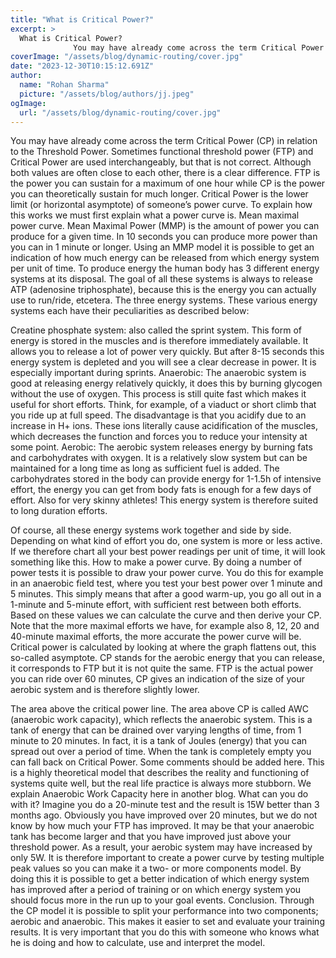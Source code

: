 ```yaml
---
title: "What is Critical Power?"
excerpt: >
  What is Critical Power?
              You may have already come across the term Critical Power (CP) in relation to the Threshold Power. Sometimes functional threshold power (FTP) and Critical Power are
coverImage: "/assets/blog/dynamic-routing/cover.jpg"
date: "2023-12-30T10:15:12.691Z"
author:
  name: "Rohan Sharma"
  picture: "/assets/blog/authors/jj.jpeg"
ogImage:
  url: "/assets/blog/dynamic-routing/cover.jpg"
---
```


You may have already come across the term Critical Power (CP) in relation to the Threshold Power. Sometimes functional threshold power (FTP) and Critical Power are used interchangeably, but that is not correct. Although both values are often close to each other, there is a clear difference. FTP is the power you can sustain for a maximum of one hour while CP is the power you can theoretically sustain for much longer. Critical Power is the lower limit (or horizontal asymptote) of someone’s power curve. To explain how this works we must first explain what a power curve is.
Mean maximal power curve.
Mean Maximal Power (MMP) is the amount of power you can produce for a given time. In 10 seconds you can produce more power than you can in 1 minute or longer. Using an MMP model it is possible to get an indication of how much energy can be released from which energy system per unit of time.
To produce energy the human body has 3 different energy systems at its disposal. The goal of all these systems is always to release ATP (adenosine triphosphate), because this is the energy you can actually use to run/ride, etcetera.
The three energy systems.
These various energy systems each have their peculiarities as described below:

Creatine phosphate system: also called the sprint system. This form of energy is stored in the muscles and is therefore immediately available. It allows you to release a lot of power very quickly. But after 8-15 seconds this energy system is depleted and you will see a clear decrease in power. It is especially important during sprints.
Anaerobic: The anaerobic system is good at releasing energy relatively quickly, it does this by burning glycogen without the use of oxygen. This process is still quite fast which makes it useful for short efforts. Think, for example, of a viaduct or short climb that you ride up at full speed. The disadvantage is that you acidify due to an increase in H+ ions. These ions literally cause acidification of the muscles, which decreases the function and forces you to reduce your intensity at some point.
Aerobic: The aerobic system releases energy by burning fats and carbohydrates with oxygen. It is a relatively slow system but can be maintained for a long time as long as sufficient fuel is added. The carbohydrates stored in the body can provide energy for 1-1.5h of intensive effort, the energy you can get from body fats is enough for a few days of effort. Also for very skinny athletes! This energy system is therefore suited to long duration efforts.

Of course, all these energy systems work together and side by side. Depending on what kind of effort you do, one system is more or less active. If we therefore chart all your best power readings per unit of time, it will look something like this.
How to make a power curve.
By doing a number of power tests it is possible to draw your power curve. You do this for example in an anaerobic field test, where you test your best power over 1 minute and 5 minutes. This simply means that after a good warm-up, you go all out in a 1-minute and 5-minute effort, with sufficient rest between both efforts. Based on these values we can calculate the curve and then derive your CP. Note that the more maximal efforts we have, for example also 8, 12, 20 and 40-minute maximal efforts, the more accurate the power curve will be.
Critical power is calculated by looking at where the graph flattens out, this so-called asymptote. CP stands for the aerobic energy that you can release, it corresponds to FTP but it is not quite the same. FTP is the actual power you can ride over 60 minutes, CP gives an indication of the size of your aerobic system and is therefore slightly lower.

The area above the critical power line.
The area above CP is called AWC (anaerobic work capacity), which reflects the anaerobic system. This is a tank of energy that can be drained over varying lengths of time, from 1 minute to 20 minutes. In fact, it is a tank of Joules (energy) that you can spread out over a period of time. When the tank is completely empty you can fall back on Critical Power. Some comments should be added here. This is a highly theoretical model that describes the reality and functioning of systems quite well, but the real life practice is always more stubborn. We explain Anaerobic Work Capacity here in another blog.
What can you do with it?
Imagine you do a 20-minute test and the result is 15W better than 3 months ago. Obviously you have improved over 20 minutes, but we do not know by how much your FTP has improved. It may be that your anaerobic tank has become larger and that you have improved just above your threshold power. As a result, your aerobic system may have increased by only 5W. It is therefore important to create a power curve by testing multiple peak values so you can make it a two- or more components model. By doing this it is possible to get a better indication of which energy system has improved after a period of training or on which energy system you should focus more in the run up to your goal events.
Conclusion.
Through the CP model it is possible to split your performance into two components; aerobic and anaerobic. This makes it easier to set and evaluate your training results. It is very important that you do this with someone who knows what he is doing and how to calculate, use and interpret the model.